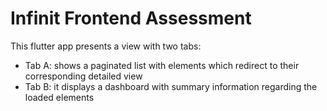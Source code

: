 # Infinit Frontend Assessment

This flutter app presents a view with two tabs:

- Tab A: shows a paginated list with elements which redirect to their corresponding detailed view
- Tab B: it displays a dashboard with summary information regarding the loaded elements
